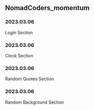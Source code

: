 ## NomadCoders_momentum

### 2023.03.06
Login Section

### 2023.03.06
Clock Section
### 2023.03.06
Random Quotes Section

### 2023.03.06
Random Background Section
